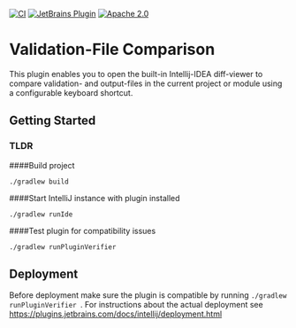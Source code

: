 [![CI](https://github.com/cronn/validation-files-comparison-intellij-plugin/actions/workflows/gradle.yml/badge.svg?branch=master)](https://github.com/cronn/validation-files-comparison-intellij-plugin/actions/workflows/gradle.yml)
[![JetBrains Plugin](https://img.shields.io/jetbrains/plugin/v/12931-validation-file-comparison.svg)](https://plugins.jetbrains.com/plugin/12931-validation-file-comparison/)
[![Apache 2.0](https://img.shields.io/github/license/cronn-de/validation-files-comparison-intellij-plugin.svg)](http://www.apache.org/licenses/LICENSE-2.0)

# Validation-File Comparison #

This plugin enables you to open the built-in Intellij-IDEA diff-viewer to
compare validation- and output-files in the current project or module using a
configurable keyboard shortcut.

## Getting Started

### TLDR
####Build  project
```
./gradlew build
```

####Start IntelliJ instance with plugin installed
```
./gradlew runIde
```

####Test plugin for compatibility issues
```
./gradlew runPluginVerifier
```

## Deployment
Before deployment make sure the plugin is compatible by running `./gradlew runPluginVerifier
`. For instructions about the actual deployment see https://plugins.jetbrains.com/docs/intellij/deployment.html
